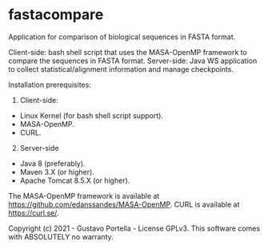 # fastacompare
Application for comparison of biological sequences in FASTA format.

Client-side: bash shell script that uses the MASA-OpenMP framework to compare the sequences in FASTA format.
Server-side: Java WS application to collect statistical/alignment information and manage checkpoints.

Installation prerequisites:

1. Client-side:

- Linux Kernel (for bash shell script support).
- MASA-OpenMP.
- CURL.

2. Server-side

- Java 8 (preferably).
- Maven 3.X (or higher).
- Apache Tomcat 8.5.X (or higher).

The MASA-OpenMP framework is available at https://github.com/edanssandes/MASA-OpenMP.
CURL is available at https://curl.se/.

Copyright (c) 2021 - Gustavo Portella - License GPLv3.
This software comes with ABSOLUTELY no warranty.

